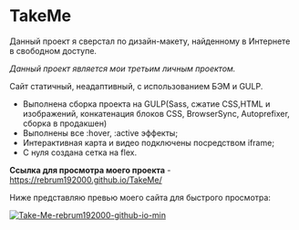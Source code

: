 # TakeMe

Данный проект я сверстал по дизайн-макету, найденному в Интернете в свободном доступе.

*Данный проект является мои третьим личным проектом.*

Сайт статичный, неадаптивный, с использованием БЭМ и GULP.
  - Выполнена сборка проекта на GULP(Sass, сжатие CSS,HTML и изображений, конкатенация блоков CSS, BrowserSync, Autoprefixer, сборка в продакшен)
  - Выполнены все :hover, :active эффекты;
  - Интерактивная карта и видео подключены посредством iframe;
  - С нуля создана сетка на flex.
  
**Ссылка для просмотра моего проекта** - https://rebrum192000.github.io/TakeMe/

Ниже представляю превью моего сайта для быстрого просмотра:

<a href="https://ibb.co/m4pkhvZ"><img src="https://i.ibb.co/WfCZBD8/Take-Me-rebrum192000-github-io-min.png" alt="Take-Me-rebrum192000-github-io-min" border="0"></a>
